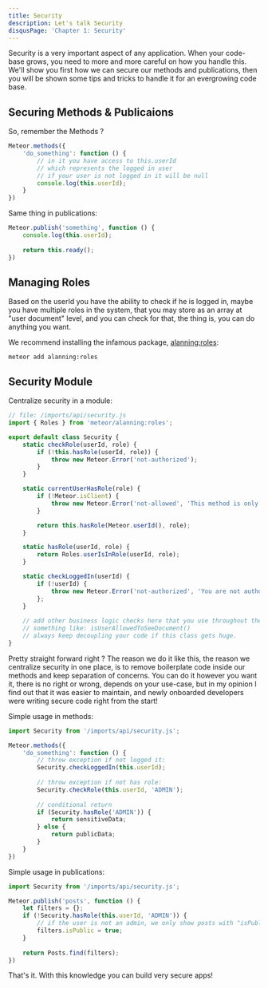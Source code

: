 ```yaml
---
title: Security
description: Let's talk Security
disqusPage: 'Chapter 1: Security'
---
```


Security is a very important aspect of any application. When your code-base grows,
you need to more and more careful on how you handle this. We'll show you first how we can
secure our methods and publications, then you will be shown some tips and tricks to handle 
it for an evergrowing code base.

## Securing Methods & Publicaions

So, remember the Methods ?

```js
Meteor.methods({
    'do_something': function () {
        // in it you have access to this.userId
        // which represents the logged in user
        // if your user is not logged in it will be null
        console.log(this.userId);
    }
})
```

Same thing in publications:

```js
Meteor.publish('something', function () {
    console.log(this.userId);
    
    return this.ready(); 
})
```

## Managing Roles

Based on the userId you have the ability to check if he is logged in, maybe you have multiple roles in the system,
that you may store as an array at "user document" level, and you can check for that, the thing is, you can do anything you want.

We recommend installing the infamous package, [alanning:roles](https://atmospherejs.com/alanning/roles):

```
meteor add alanning:roles
```


## Security Module

Centralize security in a module:

```js
// file: /imports/api/security.js
import { Roles } from 'meteor/alanning:roles';

export default class Security {
    static checkRole(userId, role) {
        if (!this.hasRole(userId, role)) {
            throw new Meteor.Error('not-authorized');
        }
    }

    static currentUserHasRole(role) {
        if (!Meteor.isClient) {
            throw new Meteor.Error('not-allowed', 'This method is only available on the client');
        }

        return this.hasRole(Meteor.userId(), role);
    }

    static hasRole(userId, role) {
        return Roles.userIsInRole(userId, role);
    }

    static checkLoggedIn(userId) {
        if (!userId) {
            throw new Meteor.Error('not-authorized', 'You are not authorized');
        };
    }
    
    // add other business logic checks here that you use throughout the app
    // something like: isUserAllowedToSeeDocument()
    // always keep decoupling your code if this class gets huge.
}
```

Pretty straight forward right ? The reason we do it like this, the reason we centralize security in one place,
is to remove boilerplate code inside our methods and keep separation of concerns. You can do it however you want it, there is no right or wrong,
depends on your use-case, but in my opinion I find out that it was easier to maintain, and newly onboarded developers were writing secure
code right from the start!

Simple usage in methods:

```js
import Security from '/imports/api/security.js';

Meteor.methods({
    'do_something': function () {
        // throw exception if not logged it:
        Security.checkLoggedIn(this.userId);
        
        // throw exception if not has role:
        Security.checkRole(this.userId, 'ADMIN');
        
        // conditional return
        if (Security.hasRole('ADMIN')) {
            return sensitiveData;
        } else {
            return publicData;
        }
    }
})
```

Simple usage in publications:

```js
import Security from '/imports/api/security.js';

Meteor.publish('posts', function () {
    let filters = {};
    if (!Security.hasRole(this.userId, 'ADMIN')) {
        // if the user is not an admin, we only show posts with "isPublic" true
        filters.isPublic = true;
    }
    
    return Posts.find(filters);
})
```

That's it. With this knowledge you can build very secure apps!